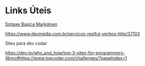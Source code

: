 
# Links Úteis
[Sintaxe Basica Markdown](https://www.markdownguide.org/basic-syntax/)

https://www.devmedia.com.br/servicos-restful-verbos-http/37103

Sites para dev codar

https://dev.to/why_and_how/top-3-sites-for-programmers-4bmc#https://www.topcoder.com/challenges/?pageIndex=1
